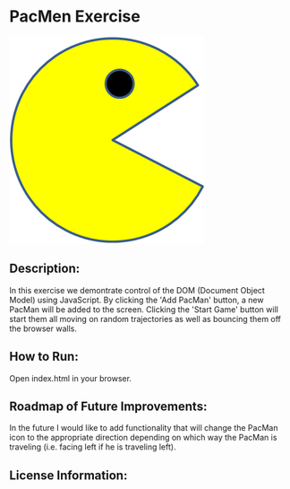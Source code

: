 # PacMen Exercise
<img src = '/images/PacMan1.png'></img>
## Description:
In this exercise we demontrate control of the DOM (Document Object Model) using JavaScript. By clicking the 'Add PacMan' button, a new PacMan will be added to the screen. Clicking the 'Start Game' button will start them all moving on random trajectories as well as bouncing them off the browser walls.
## How to Run:
Open index.html in your browser.
## Roadmap of Future Improvements:
In the future I would like to add functionality that will change the PacMan icon to the appropriate direction depending on which way the PacMan is traveling (i.e. facing left if he is traveling left).
## License Information:
